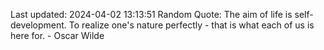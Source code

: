 Last updated: 2024-04-02 13:13:51
Random Quote: The aim of life is self-development. To realize one's nature perfectly - that is what each of us is here for. - Oscar Wilde